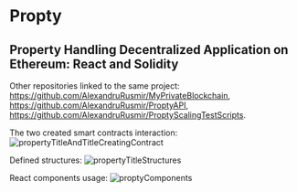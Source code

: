 # Propty

## Property Handling Decentralized Application on Ethereum: React and Solidity

Other repositories linked to the same project: https://github.com/AlexandruRusmir/MyPrivateBlockchain, https://github.com/AlexandruRusmir/ProptyAPI, https://github.com/AlexandruRusmir/ProptyScalingTestScripts.

The two created smart contracts interaction:
![propertyTitleAndTitleCreatingContract](https://github.com/AlexandruRusmir/Propty/assets/73962944/1d434716-8bba-45c7-a766-4471527b98b1)

Defined structures:
![propertyTitleStructures](https://github.com/AlexandruRusmir/Propty/assets/73962944/a6899f08-dc7a-4220-9965-22c5f607c484)

React components usage:
![proptyComponents](https://github.com/AlexandruRusmir/Propty/assets/73962944/7fce570e-cd23-4daa-af85-426b2b6ef6a5)

